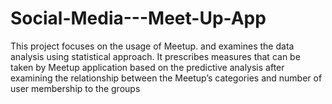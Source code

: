 # Social-Media---Meet-Up-App
This project focuses on  the usage of Meetup. and examines the data analysis using statistical approach. It prescribes measures that can be taken by Meetup application based on the predictive analysis after examining the relationship between the Meetup’s categories and number of user membership to the groups
